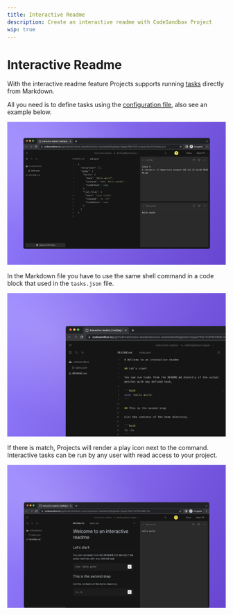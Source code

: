 ```yaml
---
title: Interactive Readme
description: Create an interactive readme with CodeSandbox Project
wip: true
---
```


# Interactive Readme

With the interactive readme feature Projects supports running [tasks](https://codesandbox.io/docs/projects/setting-up/overview) directly from Markdown. 

All you need is to define tasks using the [configuration file](https://codesandbox.io/docs/projects/setting-up/tasks), also see an example below.

![CodeSandbox Projects Preview](../images/interactive_readme_config.png)


In the Markdown file you have to use the same shell command in a code block that used in the `tasks.json` file. 

![CodeSandbox Projects Preview](../images/interactive_readme_syntax.png)


If there is match, Projects will render a play icon next to the command. Interactive tasks can be run by any user with read access to your project. 

![CodeSandbox Projects Preview](../images/interactive_readme_rendered.png)